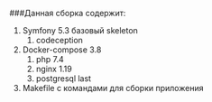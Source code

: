 ###Данная сборка содержит:

1. Symfony 5.3 базовый skeleton
   1. codeception
2. Docker-compose 3.8
   1. php 7.4
   2. nginx 1.19
   3. postgresql last
3. Makefile с командами для сборки приложения
